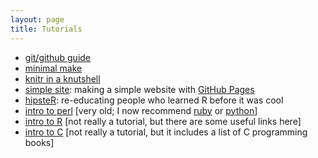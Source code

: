 ```yaml
---
layout: page
title: Tutorials
---
```


- [git/github guide](http://kbroman.github.io/github_tutorial)
- [minimal make](http://kbroman.github.io/minimal_make)
- [knitr in a knutshell](http://kbroman.github.io/knitr_knutshell)
- [simple site](http://kbroman.github.io/simple_site): making a simple
  website with [GitHub Pages](http://pages.github.com)
- [hipsteR](http://kbroman.github.io/hipsteR/): re-educating people who learned R before it was cool
- [intro to perl](http://www.biostat.wisc.edu/~kbroman/perlintro)
  \[very old; I now recommend [ruby](https://www.ruby-lang.org/en/) or [python](https://www.python.org/)\]
- [intro to R](http://www.biostat.wisc.edu/~kbroman/Rintro)
  \[not really a tutorial, but there are some useful links here\]
- [intro to C](http://www.biostat.wisc.edu/~kbroman/Cintro)
  \[not really a tutorial, but it includes a list of C programming books\]
